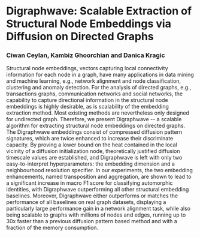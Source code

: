 # Digraphwave: Scalable Extraction of Structural Node Embeddings via Diffusion on Directed Graphs
### Ciwan Ceylan, Kambiz Ghoorchian and Danica Kragic

Structural node embeddings, vectors capturing local connectivity information for each node in a graph, have many applications in data mining and machine learning, e.g., network alignment and node classification, clustering and anomaly detection.
For the analysis of directed graphs, e.g., transactions graphs, communication networks and social networks, the capability to capture directional information in the structural node embeddings is highly desirable, as is scalability of the embedding extraction method.
Most existing methods are nevertheless only designed for undirected graph.
Therefore, we present Digraphwave -- a scalable algorithm for extracting structural node embeddings on directed graphs.
The Digraphwave embeddings consist of compressed diffusion pattern signatures, which are twice enhanced to increase their discriminate capacity.
By proving a lower bound on the heat contained in the local vicinity of a diffusion initialization node, theoretically justified diffusion timescale values are established, and Digraphwave is left with only two easy-to-interpret hyperparameters: the embedding dimension and a neighbourhood resolution specifier.
In our experiments, the two embedding enhancements, named transposition and aggregation, are shown to lead to a significant increase in macro F1 score for classifying automorphic identities, with Digraphwave outperforming all other structural embedding baselines.
Moreover, Digraphwave either outperforms or matches the performance of all baselines on real graph datasets, displaying a particularly large  performance gain in a network alignment task, while also being scalable to graphs with millions of nodes and edges, running up to 30x faster than a previous diffusion pattern based method and with a fraction of the memory consumption. 



